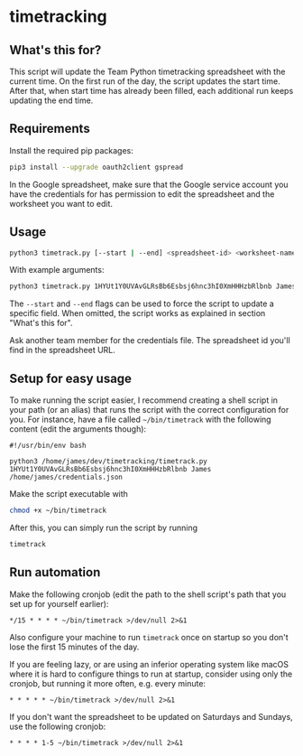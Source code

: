 # timetracking

## What's this for?
This script will update the Team Python timetracking spreadsheet with the current time. On the first run of the day, the script updates the start time. After that, when start time has already been filled, each additional run keeps updating the end time.

## Requirements
Install the required pip packages:
```bash
pip3 install --upgrade oauth2client gspread
```

In the Google spreadsheet, make sure that the Google service account you have the credentials for has permission to edit the spreadsheet and the worksheet you want to edit.

## Usage
```bash
python3 timetrack.py [--start | --end] <spreadsheet-id> <worksheet-name> <path-to-credentials-json>
```
With example arguments:
```bash
python3 timetrack.py 1HYUt1Y0UVAvGLRsBb6Esbsj6hnc3hI0XmHHHzbRlbnb James /home/james/credentials.json
```
The `--start` and `--end` flags can be used to force the script to update a specific field. When omitted, the script works as explained in section "What's this for".

Ask another team member for the credentials file. The spreadsheet id you'll find in the spreadsheet URL.


## Setup for easy usage
To make running the script easier, I recommend creating a shell script in your path (or an alias) that runs the script with the correct configuration for you. For instance, have a file called `~/bin/timetrack` with the following content (edit the arguments though):
```
#!/usr/bin/env bash

python3 /home/james/dev/timetracking/timetrack.py 1HYUt1Y0UVAvGLRsBb6Esbsj6hnc3hI0XmHHHzbRlbnb James /home/james/credentials.json
```

Make the script executable with
```bash
chmod +x ~/bin/timetrack
```

After this, you can simply run the script by running
```bash
timetrack
```


## Run automation
Make the following cronjob (edit the path to the shell script's path that you set up for yourself earlier):
```
*/15 * * * * ~/bin/timetrack >/dev/null 2>&1
```
Also configure your machine to run `timetrack` once on startup so you don't lose the first 15 minutes of the day.

If you are feeling lazy, or are using an inferior operating system like macOS where it is hard to configure things to run at startup, consider using only the cronjob, but running it more often, e.g. every minute:
```
* * * * * ~/bin/timetrack >/dev/null 2>&1
```

If you don't want the spreadsheet to be updated on Saturdays and Sundays, use the following cronjob:
```
* * * * 1-5 ~/bin/timetrack >/dev/null 2>&1
```

